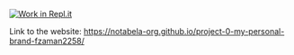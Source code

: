 [![Work in Repl.it](https://classroom.github.com/assets/work-in-replit-14baed9a392b3a25080506f3b7b6d57f295ec2978f6f33ec97e36a161684cbe9.svg)](https://classroom.github.com/online_ide?assignment_repo_id=4162179&assignment_repo_type=AssignmentRepo)  

Link to the website: https://notabela-org.github.io/project-0-my-personal-brand-fzaman2258/
